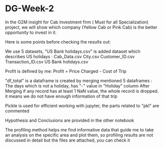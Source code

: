 # DG-Week-2
In the G2M insight for Cab Investment firm ( Must for all Specialization) project, we will show which company (Yellow Cab or Pink Cab) is the better opportunity to invest in it.

Here is some points before checking the results out:

We use 5 datasets, "US Bank holidays.csv" is added dataset which describes US holidays :
Cab_Data.csv
City.csv
Customer_ID.csv
Transaction_ID.csv
US Bank holidays.csv

Profit is defined by me: Profit = Price Charged - Cost of Trip

"df_total" is a dataframe is created by merging mentioned 5 dataframes :
The days which is not a holiday, has "-" value in "Holiday" column
After Merging if any record has at least 1 NaN value, the whole record is dropped. it means we do not have enough information of that trip

Pickle is used for efficient working with jupyter, the parts related to "pkl" are commented

Hypothesis and Conclusions are provided in the other notebook

The profiling method helps me find informative data that guide me to take an analysis on the specific area and plot them, so profiling results are not discussed in detail but the files are attached, you can check it
